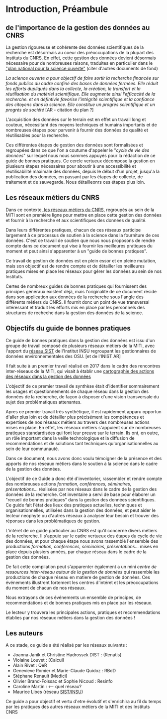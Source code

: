 # Introduction, Préambule

## de l'importance de la gestion des données au CNRS

La gestion rigoureuse et cohérente des données scientifiques de la recherche est désormais au coeur des préoccupations de la plupart des Instituts du CNRS. En effet, cette gestion des données devient désormais nécessaire pour de nombreuses raisons, traduites en particulier dans le  ["plan national pour la science ouverte"](https://www.ouvrirlascience.fr/plan-national-pour-la-science-ouverte/) 
(citer d'autres documents de fond)

*La science ouverte a pour objectif de faire sortir la recherche financée sur fonds publics du cadre confiné des bases de données fermées. 
Elle réduit les efforts dupliqués dans la collecte, la création, le transfert et la réutilisation du matériel scientifique. Elle augmente ainsi l’efficacité de la recherche.
et en défintivie favorise  l’intégrité scientifique et la confiance des citoyens dans la science. Elle constitue un progrès scientifique et un progrès de société*
[AR - citation du plan ?]


L'acquisition des données sur le terrain est en effet un travail long et couteux, nécessitant des moyens techniques et humains importants et de nombreuses étapes pour parvenir à fournir des données de qualité et réutilisables pour la recherche.

Ces différentes étapes de gestion des données sont formalisées et regroupées dans ce que l'on a coutume d'appeler le "*cycle de vie des données*" sur lequel nous nous sommes appuyés pour la rédaction de ce guide de bonnes pratiques. Ce cercle vertueux décompose la gestion en plusieurs étapes
nécessaires pour aboutir à une accessibilité et réutilisabilité maximale des données, depuis le début d'un projet, jusqu'a la publication des données, en passant par les étapes de collecte, de traitement et de sauvegarde.
Nous détailleonrs ces étapes plus loin.

## Les réseaux métiers du CNRS
Dans ce contexte,[ les réseaux métiers du CNRS](http://www.cnrs.fr/mi/spip.php?article465), regroupés au sein de la MITI sont en première ligne pour mettre en place cette gestion des données et fournir à la recherche et aux scientifiques des données de qualité.

Dans leurs différentes pratiques, chacun de ces réseaux participe largement à ce processus de soutien à la science dans la fourniture de ces données. C'est ce travail de soutien que nous nous proposons
de rendre compte dans ce document qui vise à fournir les meilleures pratiques du moment et peut ainsi s'apparenter à un "guide de bonnes pratiques".

Ce travail de gestion de données est en plein essor et en pleine mutation, mais son objectif est de rendre compte et de détailler les meilleures pratiques mises en place les réseaux pour gérer les données au sein de nos Instituts.

Certes de nombreux guides de bonnes pratiques qui fournissent des principes généraux existent déjà, mais l'originalité de ce document 
réside dans son application aux données de la recherche sous l'angle des différents métiers du CNRS. Il fournit donc un point de vue transversal intéressant et traduit les efforts mis en place par les personnels des structures de recheche dans la gestion des données de la science.

## Objectifs du guide de bonnes pratiques

Ce guide de bonnes pratiques dans la gestion des données est issu d'un groupe de travail composé de plusieurs réseaux métiers de la MITI, 
avec l'apport du [réseau SIST](http://sist.cnrs.fr) de l'Institut INSU regroupant les gestionnaires de données environnementales des OSU. 
[et de l'INIST AR]

Il fait suite à un premier travail réalisé en 2017 dans le cadre des rencontres inter-réseaux de la MITI, qui visait à établir une [cartographie des actions des réseaux dans la gestion des données](http://www.cnrs.fr/mi/IMG/pdf/gtinterreseaux-cartosynthesev6.pdf)

L'objectif de ce premier travail de synthèse était d'identifier sommairement les usages et questionnements de chaque réseau dans la gestion des  données de la recherche, de façon à disposer d'une vision transversale du sujet des problématiques attenantes.

Apres ce premier travail très synthétique, il est rapidement apparu opportun d'aller plus loin et de détailler plus précisément les compétences et expertises de nos réseaux métiers au travers des nombreuses actions mises en place. En effet, les réseaux métiers s'appuient sur de nombreuses pratiques standardisées qui font leur preuve sur le terrain. Ils ont, en outre, un rôle important dans la veille technologique et la diffusion de recommendations et de solutions tant techniques qu'organisationnelles au sein de leur communauté. 

Dans ce document, nous avons donc voulu témoigner de la présence et des apports de nos réseaux métiers dans le soutien à la science dans le cadre de la gestion des données.


L'objectif de ce Guide a donc été d'inventorier, rassembler et rendre compte des nombreuses actions *formation, conférences, séminaires, présentations*... réalisées par nos réseaux dans le cadre de la gestion des données de la recherche.
Cet inventaire a servi de base pour élaborer un "recueil de bonnes pratiques" dans la gestion des données scientifiques. 
Ce guide fait l'état des lieux des pratiques actuelles, techniques et organisationnelles,  utilisées dans la gestion des données, et peut aider le lecteur neophyte ou d'autres réseaux à analyser leur besoin et trouver des réponses dans les problématiques de gestion.

L'intéret de ce guide particulier au CNRS est qu'il concerne divers métiers de la recherche. 
Il s'appuie sur le cadre vertueux des étapes du cycle de vie des données, et pour chaque étape nous avons rassemblé l'ensemble des productions *formation, conférences, séminaires, présentations*...
mises en place depuis plusiers années, par chaque réseau dans le cadre de la gestion des données.

De fait cette compilation peut s'apparenter également a un mini *centre de ressources inter-réseau autour de la gestion de données* qui rassemble les productions de chaque réseau 
en matiere de gestion de données. Ces événements illustrent fortement les centres d'intéret et les préoccupations du moment de chacun de nos réseaux.

Nous extrayons de ces événements un ensemble de principes,  de recommendations et de bonnes pratiques mis en place par les réseaux.

Le lecteur y trouvera les principales actions, pratiques et recommendations établies par nos réseaux métiers dans la gestion des données !

## Les auteurs
A ce stade, ce guide a été réalisé par les réseaux suivants :
- Joanna Janik et Christine Hadrossek DIST :  (Renatis)
- Violaine Louvet : (Calcul)
- Alain Rivet : QeR
- Genevieve Romier et Marie-Claude Quidoz : RBdD
- Stéphane Renault (Medici)
- Olivier Brand-Foissac et Sophie Nicoud : Resinfo
- Caroline Martin :  <-- quel réseau?
- Maurice Libes (réseau [SIST/INSU](http://sist.cnrs.fr))

Ce guide a pour objectif et vertu d'etre évolutif et s'enrichira au fil du temps par les pratiques des autres réseaux métiers de la MITI et des Instituts CNRS